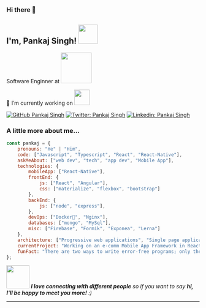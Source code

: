 ### Hi there 👋

<!--
**ps0305/ps0305** is a ✨ _special_ ✨ repository because its `README.md` (this file) appears on your GitHub profile.

Here are some ideas to get you started:

- 🔭 I’m currently working on <img src="https://reactnative.dev/" width="80">
- 🌱 I’m currently learning ...
- 👯 I’m looking to collaborate on ...
- 🤔 I’m looking for help with ...
- 💬 Ask me about ...
- 📫 How to reach me: ...
- 😄 Pronouns: ...
- ⚡ Fun fact: ...
-->

<h2> I'm, Pankaj Singh! <img src="https://camo.githubusercontent.com/410dd0b1b800cd1e13965237beee2a32474be978/68747470733a2f2f6d656469612e67697068792e636f6d2f6d656469612f4d3967624264396e6244724f5475314d71782f67697068792e676966" width="50"></h2>

<p>Software Enginner at <a href="https://www.photon.in/"></a><img src="https://www.photon.in/themes/custom/photon/images/logo.svg" width="80">
  
 🔭 I’m currently working on <img src="https://upload.wikimedia.org/wikipedia/commons/thumb/a/a7/React-icon.svg/1200px-React-icon.svg.png" width="40">

[![GitHub Pankaj Singh](https://img.shields.io/github/followers/ps0305?label=follow&style=social)](https://github.com/ps0305)
[![Twitter: Pankaj Singh](https://img.shields.io/twitter/follow/ps_0305?style=social)](https://twitter.com/ps_0305)
[![Linkedin: Pankaj Singh](https://img.shields.io/badge/-pankaj0305-blue?style=flat-square&logo=Linkedin&logoColor=white&link=https://www.linkedin.com/in/pankaj0305/)](https://www.linkedin.com/in/pankaj0305/)


### A little more about me...  

```js
const pankaj = {
    pronouns: "He" | "Him",
    code: ["Javascript", "Typescript", "React", "React-Native"],
    askMeAbout: ["web dev", "tech", "app dev", "Mobile App"],
    technologies: {
        mobileApp: ["React-Native"],
        frontEnd: {
            js: ["React", "Angular"],
            css: ["materialize", "flexbox", "bootstrap"]
        },
        backEnd: {
            js: ["node", "express"],
        },
        devOps: ["Docker🐳", "Nginx"],
        databases: ["mongo", "MySql"],
        misc: ["Firebase", "Formik", "Exponea", "Lerna"]
    },
    architecture: ["Progressive web applications", "Single page applications"],
    currentProject: "Working on an e-comm Mobile App Framework in React-Native",
    funFact: "There are two ways to write error-free programs; only the third one works"
};
```

<img src="https://media.giphy.com/media/LnQjpWaON8nhr21vNW/giphy.gif" width="60"> <em><b>I love connecting with different people</b> so if you want to say <b>hi, I'll be happy to meet you more!</b> :)</em>

---


